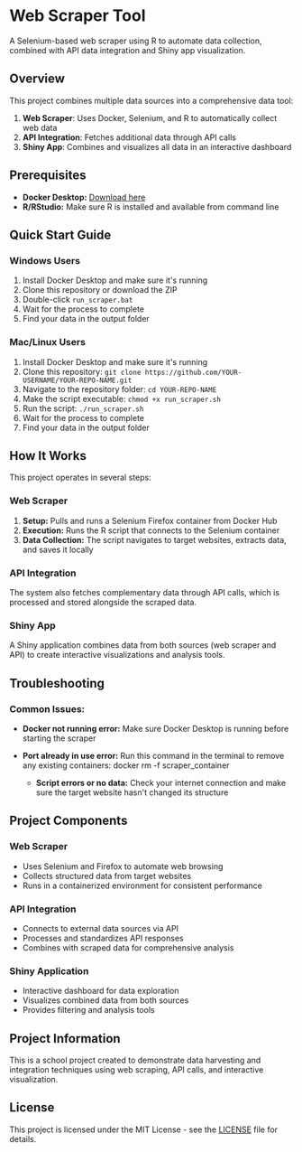 # Web Scraper Tool

A Selenium-based web scraper using R to automate data collection, combined with API data integration and Shiny app visualization.

## Overview

This project combines multiple data sources into a comprehensive data tool:

1. **Web Scraper**: Uses Docker, Selenium, and R to automatically collect web data
2. **API Integration**: Fetches additional data through API calls
3. **Shiny App**: Combines and visualizes all data in an interactive dashboard

## Prerequisites

- **Docker Desktop:** [Download here](https://www.docker.com/products/docker-desktop/)
- **R/RStudio:** Make sure R is installed and available from command line

## Quick Start Guide

### Windows Users
1. Install Docker Desktop and make sure it's running
2. Clone this repository or download the ZIP
3. Double-click `run_scraper.bat`
4. Wait for the process to complete
5. Find your data in the output folder

### Mac/Linux Users
1. Install Docker Desktop and make sure it's running
2. Clone this repository: `git clone https://github.com/YOUR-USERNAME/YOUR-REPO-NAME.git`
3. Navigate to the repository folder: `cd YOUR-REPO-NAME`
4. Make the script executable: `chmod +x run_scraper.sh`
5. Run the script: `./run_scraper.sh`
6. Wait for the process to complete
7. Find your data in the output folder

## How It Works

This project operates in several steps:

### Web Scraper
1. **Setup:** Pulls and runs a Selenium Firefox container from Docker Hub
2. **Execution:** Runs the R script that connects to the Selenium container
3. **Data Collection:** The script navigates to target websites, extracts data, and saves it locally

### API Integration
The system also fetches complementary data through API calls, which is processed and stored alongside the scraped data.

### Shiny App
A Shiny application combines data from both sources (web scraper and API) to create interactive visualizations and analysis tools.

## Troubleshooting

### Common Issues:

- **Docker not running error:**
  Make sure Docker Desktop is running before starting the scraper

- **Port already in use error:**
  Run this command in the terminal to remove any existing containers: docker rm -f scraper_container

  - **Script errors or no data:**
Check your internet connection and make sure the target website hasn't changed its structure

## Project Components

### Web Scraper
- Uses Selenium and Firefox to automate web browsing
- Collects structured data from target websites
- Runs in a containerized environment for consistent performance

### API Integration
- Connects to external data sources via API
- Processes and standardizes API responses
- Combines with scraped data for comprehensive analysis

### Shiny Application
- Interactive dashboard for data exploration
- Visualizes combined data from both sources
- Provides filtering and analysis tools

## Project Information

This is a school project created to demonstrate data harvesting and integration techniques using web scraping, API calls, and interactive visualization.

## License

This project is licensed under the MIT License - see the [LICENSE](LICENSE) file for details.
